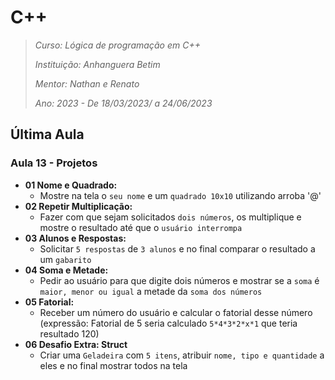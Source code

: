 # C++

> *Curso: Lógica de programação em C++*
>
> *Instituição: Anhanguera Betim*
>
> *Mentor: Nathan e Renato*
>
> *Ano: 2023 - De 18/03/2023/ a 24/06/2023*

## Última Aula

### Aula 13 - Projetos

- **01 Nome e Quadrado:**
  - Mostre na tela o `seu nome` e um `quadrado 10x10` utilizando arroba '@'
- **02 Repetir Multiplicação:**
  - Fazer com que sejam solicitados `dois números`, os multiplique e mostre o resultado até que o `usuário interrompa`
- **03 Alunos e Respostas:**
  - Solicitar `5 respostas` de `3 alunos` e no final comparar o resultado a um `gabarito`
- **04 Soma e Metade:**
  - Pedir ao usuário para que digite dois números e mostrar se a `soma` é `maior, menor ou igual` a metade da `soma dos números`
- **05 Fatorial:**
  - Receber um número do usuário e calcular o fatorial desse número (expressão: Fatorial de 5 seria calculado `5*4*3*2*x*1` que teria resultado 120)
- **06 Desafio Extra: Struct**
  - Criar uma `Geladeira` com `5 itens`, atribuir `nome, tipo e quantidade` a eles e no final mostrar todos na tela